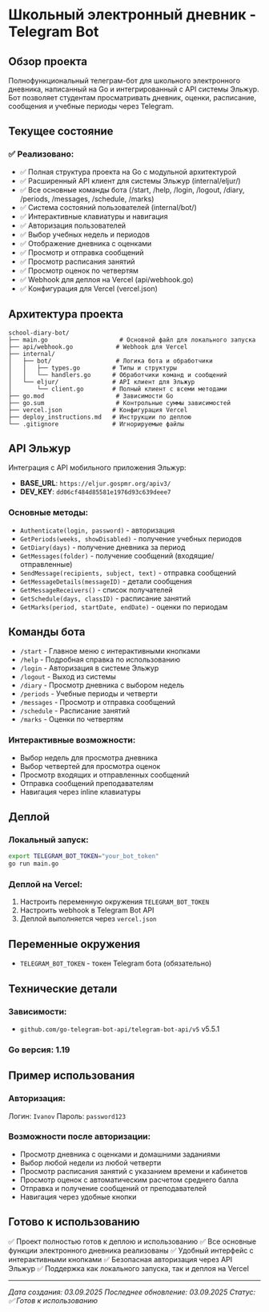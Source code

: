 # Школьный электронный дневник - Telegram Bot

## Обзор проекта

Полнофункциональный телеграм-бот для школьного электронного дневника, написанный на Go и интегрированный с API системы Эльжур. Бот позволяет студентам просматривать дневник, оценки, расписание, сообщения и учебные периоды через Telegram.

## Текущее состояние

### ✅ Реализовано:
- ✅ Полная структура проекта на Go с модульной архитектурой
- ✅ Расширенный API клиент для системы Эльжур (internal/eljur/)
- ✅ Все основные команды бота (/start, /help, /login, /logout, /diary, /periods, /messages, /schedule, /marks)
- ✅ Система состояний пользователей (internal/bot/)
- ✅ Интерактивные клавиатуры и навигация
- ✅ Авторизация пользователей
- ✅ Выбор учебных недель и периодов
- ✅ Отображение дневника с оценками
- ✅ Просмотр и отправка сообщений
- ✅ Просмотр расписания занятий
- ✅ Просмотр оценок по четвертям
- ✅ Webhook для деплоя на Vercel (api/webhook.go)
- ✅ Конфигурация для Vercel (vercel.json)

## Архитектура проекта

```
school-diary-bot/
├── main.go                    # Основной файл для локального запуска
├── api/webhook.go            # Webhook для Vercel
├── internal/
│   ├── bot/                  # Логика бота и обработчики
│   │   ├── types.go         # Типы и структуры
│   │   └── handlers.go      # Обработчики команд и сообщений
│   └── eljur/               # API клиент для Эльжур
│       └── client.go        # Полный клиент с всеми методами
├── go.mod                    # Зависимости Go
├── go.sum                    # Контрольные суммы зависимостей
├── vercel.json              # Конфигурация Vercel
├── deploy_instructions.md   # Инструкции по деплою
└── .gitignore               # Игнорируемые файлы
```

## API Эльжур

Интеграция с API мобильного приложения Эльжур:
- **BASE_URL**: `https://eljur.gospmr.org/apiv3/`
- **DEV_KEY**: `dd06cf484d85581e1976d93c639deee7`

### Основные методы:
- `Authenticate(login, password)` - авторизация
- `GetPeriods(weeks, showDisabled)` - получение учебных периодов
- `GetDiary(days)` - получение дневника за период
- `GetMessages(folder)` - получение сообщений (входящие/отправленные)
- `SendMessage(recipients, subject, text)` - отправка сообщений
- `GetMessageDetails(messageID)` - детали сообщения
- `GetMessageReceivers()` - список получателей
- `GetSchedule(days, classID)` - расписание занятий
- `GetMarks(period, startDate, endDate)` - оценки по периодам

## Команды бота

- `/start` - Главное меню с интерактивными кнопками
- `/help` - Подробная справка по использованию
- `/login` - Авторизация в системе Эльжур
- `/logout` - Выход из системы
- `/diary` - Просмотр дневника с выбором недель
- `/periods` - Учебные периоды и четверти
- `/messages` - Просмотр и отправка сообщений
- `/schedule` - Расписание занятий
- `/marks` - Оценки по четвертям

### Интерактивные возможности:
- Выбор недель для просмотра дневника
- Выбор четвертей для просмотра оценок
- Просмотр входящих и отправленных сообщений
- Отправка сообщений преподавателям
- Навигация через inline клавиатуры

## Деплой

### Локальный запуск:
```bash
export TELEGRAM_BOT_TOKEN="your_bot_token"
go run main.go
```

### Деплой на Vercel:
1. Настроить переменную окружения `TELEGRAM_BOT_TOKEN`
2. Настроить webhook в Telegram Bot API
3. Деплой выполняется через `vercel.json`

## Переменные окружения

- `TELEGRAM_BOT_TOKEN` - токен Telegram бота (обязательно)

## Технические детали

### Зависимости:
- `github.com/go-telegram-bot-api/telegram-bot-api/v5` v5.5.1

### Go версия: 1.19

## Пример использования

### Авторизация:
Логин: `Ivanov`
Пароль: `password123`

### Возможности после авторизации:
- Просмотр дневника с оценками и домашними заданиями
- Выбор любой недели из любой четверти
- Просмотр расписания занятий с указанием времени и кабинетов
- Просмотр оценок с автоматическим расчетом среднего балла
- Отправка и получение сообщений от преподавателей
- Навигация через удобные кнопки

## Готово к использованию

✅ Проект полностью готов к деплою и использованию
✅ Все основные функции электронного дневника реализованы
✅ Удобный интерфейс с интерактивными кнопками
✅ Безопасная авторизация через API Эльжур
✅ Поддержка как локального запуска, так и деплоя на Vercel

---

*Дата создания: 03.09.2025*
*Последнее обновление: 03.09.2025*
*Статус: ✅ Готов к использованию*